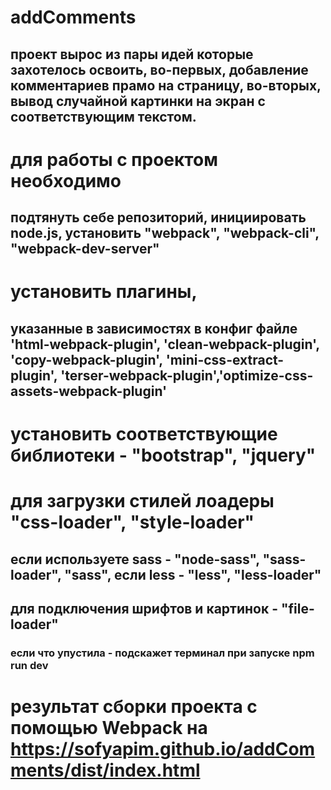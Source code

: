 # addComments
## проект вырос из пары идей которые захотелось освоить, во-первых, добавление комментариев прамо на страницу, во-вторых, вывод случайной картинки на экран с соответствующим текстом.
# для работы с проектом необходимо
## подтянуть себе репозиторий, инициировать node.js, установить  "webpack", "webpack-cli", "webpack-dev-server"
# установить плагины,
## указанные в зависимостях в конфиг файле 'html-webpack-plugin', 'clean-webpack-plugin', 'copy-webpack-plugin', 'mini-css-extract-plugin', 'terser-webpack-plugin','optimize-css-assets-webpack-plugin'
# установить соответствующие библиотеки - "bootstrap", "jquery"

# для загрузки стилей  лоадеры  "css-loader",  "style-loader"
## если используете sass -  "node-sass", "sass-loader", "sass", если less - "less",  "less-loader"
## для подключения шрифтов и картинок -  "file-loader"
 ### если что упустила - подскажет терминал при запуске npm run dev
   
   
# результат сборки проекта с помощью Webpack на https://sofyapim.github.io/addComments/dist/index.html

